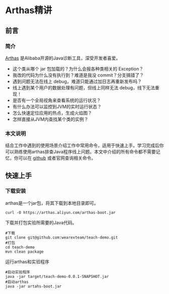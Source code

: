 # Arthas精讲

## 前言

### 简介

[Arthas](https://arthas.aliyun.com/doc/) 是Alibaba开源的Java诊断工具，深受开发者喜爱。

- 这个类从哪个 jar 包加载的？为什么会报各种类相关的 Exception？
- 我改的代码为什么没有执行到？难道是我没 commit？分支搞错了？
- 遇到问题无法在线上 debug，难道只能通过加日志再重新发布吗？
- 线上遇到某个用户的数据处理有问题，但线上同样无法 debug，线下无法重现！
- 是否有一个全局视角来查看系统的运行状况？
- 有什么办法可以监控到JVM的实时运行状态？
- 怎么快速定位应用的热点，生成火焰图？
- 怎样直接从JVM内查找某个类的实例？

### 本文说明

结合工作中遇到的使用场景介绍工作中常用命令，适用于快速上手。学习完成后你可以熟练使用arthas排查Java程序线上问题。本文中介绍的所有命令都不需要记忆，你可以在 [github](https://github.com/wearexteam/teach-demo)
或者官网查询相关命令。

## 快速上手

### 下载安装

arthas是一个jar包，将其下载到本地目录即可。

```shell
curl -O https://arthas.aliyun.com/arthas-boot.jar
```

下载并打包实验所需要的Java代码。

```shell
#下载
git clone git@github.com:wearexteam/teach-demo.git
#打包
cd teach-demo 
mvn clean package
```

运行arthas和实验程序
```shell
#启动实验程序
java -jar target/teach-demo-0.0.1-SNAPSHOT.jar
#启动arthas
java -jar artahs-boot.jar
```
